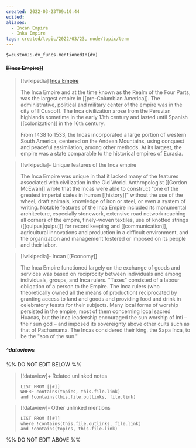 ```yaml
---
created: 2022-03-23T09:10:44 
edited: 
aliases:
  - Incan Empire
  - Inka Empire
tags: created/topic/2022/03/23, node/topic/term
---
```

`$=customJS.dv_funcs.mentionedIn(dv)`

#### <s class="topic-title">[[Inca Empire]]</s>

> [!wikipedia] [Inca Empire](https://en.wikipedia.org/wiki/Inca%20Empire)
> 
> The Inca Empire and at the time known as the Realm of the Four Parts, was the largest empire in [[pre-Columbian America]]. The administrative, political and military center of the empire was in the city of [[Cusco]]. The Inca civilization arose from the Peruvian highlands sometime in the early 13th century and lasted until Spanish [[colonization]] in the 16th century.
> 
> From 1438 to 1533, the Incas incorporated a large portion of western South America, centered on the Andean Mountains, using conquest and peaceful assimilation, among other methods. At its largest, the empire was a state comparable to the historical empires of Eurasia. 

> [!wikipedia]- Unique features of the Inca empire
>  
> The Inca Empire was unique in that it lacked many of the features associated with civilization in the Old World. Anthropologist [[Gordon McEwan]] wrote that the Incas were able to construct "one of the greatest imperial states in human [[history]]" without the use of the wheel, draft animals, knowledge of iron or steel, or even a system of writing. Notable features of the Inca Empire included its monumental architecture, especially stonework, extensive road network reaching all corners of the empire, finely-woven textiles, use of knotted strings ([[quipus|quipu]]) for record keeping and [[communication]], agricultural innovations and production in a difficult environment, and the organization and management fostered or imposed on its people and their labor.

> [!wikipedia]- Incan [[Economy]]
> 
> The Inca Empire functioned largely on the exchange of goods and services was based on reciprocity between individuals and among individuals, groups, and Inca rulers. "Taxes" consisted of a labour obligation of a person to the Empire. The Inca rulers (who theoretically owned all the means of production) reciprocated by granting access to land and goods and providing food and drink in celebratory feasts for their subjects. Many local forms of worship persisted in the empire, most of them concerning local sacred Huacas, but the Inca leadership encouraged the sun worship of Inti – their sun god – and imposed its sovereignty above other cults such as that of Pachamama. The Incas considered their king, the Sapa Inca, to be the "son of the sun."
> 


##### ^dataviews

%% DO NOT EDIT BELOW %%
> [!dataview]+ Related unlinked notes
> ```dataview
> LIST FROM [[#]]
> WHERE contains(topics, this.file.link)
> and !contains(this.file.outlinks, file.link)
> ```
 
> [!dataview]- Other unlinked mentions
> ```dataview
> LIST FROM [[#]]
> where !contains(this.file.outlinks, file.link)
> and !contains(topics, this.file.link)
> ```

%% DO NOT EDIT ABOVE %%
